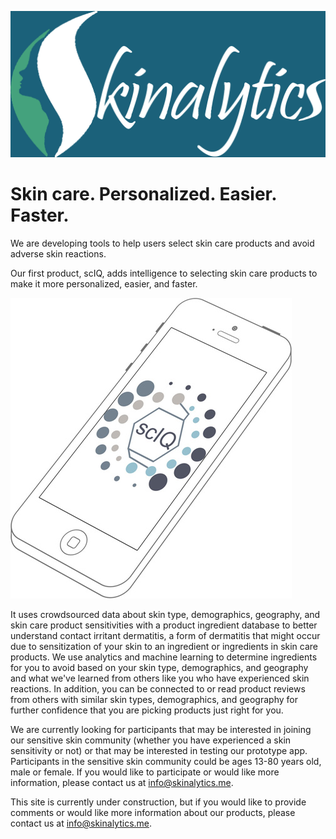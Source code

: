 ![Image of Skinalytics Logo](Images/LogoBlueGreenS4Font1dInv200dpi.jpg)

# Skin care. Personalized. Easier. Faster.

We are developing tools to help users select skin care products and avoid adverse skin reactions.

Our first product, scIQ, adds intelligence to selecting skin care products to make it more personalized, easier, and faster. 

![Image of scIQ_App](Images/scIQ_iphone_skew150dpi3in.jpg)

It uses crowdsourced data about skin type, demographics, geography, and skin care product sensitivities with a product ingredient database to better understand contact irritant dermatitis, a form of dermatitis that might occur due to sensitization of your skin to an ingredient or ingredients in skin care products. We use analytics and machine learning to determine ingredients for you to avoid based on your skin type, demographics, and geography and what we've learned from others like you who have experienced skin reactions. In addition, you can be connected to or read product reviews from others with similar skin types, demographics, and geography for further confidence that you are picking products just right for you.

We are currently looking for participants that may be interested in joining our sensitive skin community (whether you have experienced a skin sensitivity or not) or that may be interested in testing our prototype app. Participants in the sensitive skin community could be ages 13-80 years old, male or female. If you would like to participate or would like more information, please contact us at info@skinalytics.me.

This site is currently under construction, but if you would like to provide comments or would like more information about our products, please contact us at info@skinalytics.me.
